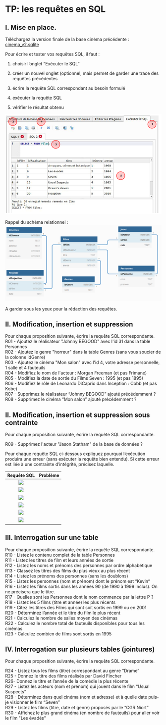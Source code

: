 # TP: les requêtes en SQL

## I. Mise en place. 



Téléchargez la version finale de la base cinéma précédente : [cinema_v2.sqlite](./TP2_fichiers/cinema_v2.sqlite)  

Pour écrire et tester vos requêtes SQL, il faut :
1. choisir l’onglet “Exécuter le SQL”

2. créer un nouvel onglet (optionnel, mais permet de garder une trace des
  requêtes précédentes

3. écrire la requête SQL correspondant au besoin formulé

4. exécuter la requête SQL

5. vérifier le résultat obtenu  

  ![](\BaseDeDonnees\IMG\sql.png)

Rappel du schéma relationnel :
![](\BaseDeDonnees\IMG\schema_bdd_cinema_v2.png)

A garder sous les yeux pour la rédaction des requêtes.

## II. Modification, insertion et suppression



Pour chaque proposition suivante, écrire la requête SQL correspondante.  
R01 - Ajoutez le réalisateur "Johnny BEGOOD" avec l'id 31 dans la table
Personnes  
R02 - Ajoutez le genre "horreur" dans la table Genres (sans vous soucier de la colonne idGenre)  
R03 - Ajoutez le cinéma "Mon salon" avec l'id 4, votre adresse personnelle, 1 salle et 4 fauteuils  
R04 - Modifiez le nom de l'acteur : Morgan Freeman (et pas Frimane)  
R05 - Modifiez la date de sortie du Films Seven : 1995 (et pas 1895)  
R06 - Modifiez le rôle de Leonardo DiCaprio dans Inception : Cobb (et pas
Kobe)  
R07 - Supprimez le réalisateur “Johnny BEGOOD” ajouté précédemment ?  
R08 - Supprimez le cinéma “Mon salon” ajouté précédemment ?  

## II. Modification, insertion et suppression sous contrainte



 Pour chaque proposition suivante, écrire la requête SQL correspondante.  

R09 - Supprimez l'acteur "Jason Statham" de la base de données ?  

 Pour chaque requête SQL ci-dessous expliquez pourquoi l’exécution
produira une erreur (sans exécuter la requête bien entendu). Si cette erreur
est liée à une contrainte d’intégrité, précisez laquelle.  

|Requête SQL |Problème|
|:---:|:---:|
|![](r1.png)||
|![](r2.png)||
|![](r3.png)||
|![](r4.png)||
|![](r5.png)||
|![](r6.png)||

## III. Interrogation sur une table  



Pour chaque proposition suivante, écrire la requête SQL correspondante.  
R10 - Listez le contenu complet de la table Personnes  
R11 - Listez les titres de film et leurs années de sortie  
R12 - Listez les noms et prénoms des personnes par ordre alphabétique  
R13 - Classez les titres des films du plus vieux au plus récent  
R14 - Listez les prénoms des personnes (sans les doublons)  
R15 - Listez les personnes (nom et prénom) dont le prénom est “Kevin“  
R16 - Listez les films sortis dans les années 90 (de 1990 à 1999 inclus). On ne
précisera que le titre.  
R17 - Quelles sont les Personnes dont le nom commence par la lettre P ?  
R18 - Listez les 5 films (titre et année) les plus récents  
R19 - Citez les titres des Films qui sont soit sortis en 1999 ou en 2001  
R20 - Déterminez l’année et le titre du film le plus récent  
R21 - Calculez le nombre de salles moyen des cinémas  
R22 - Calculez le nombre total de fauteuils disponibles pour tous les cinémas  
R23 - Calculez combien de films sont sortis en 1995  

## IV. Interrogation sur plusieurs tables (jointures)  

Pour chaque proposition suivante, écrire la requête SQL correspondante.  

R24 - Listez tous les films (titre) correspondant au genre “Drame”  
R25 - Donnez le titre des films réalisés par David Fincher  
R26- Donnez le titre et l’année de la comédie la plus récente  
R27 - Listez les acteurs (nom et prénom) qui jouent dans le film “Usual Suspects”  
R28 - Déterminez dans quel cinéma (nom et adresse) et à quelle date puis-je visionner le film “Seven”  
R29 - Listez les films (titre, date et genre) proposés par le “CGR Niort”  
R30 - Affichez le plus grand cinéma (en nombre de fauteuils) pour aller voir le
film "Les évadés"  

